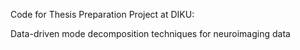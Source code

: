 Code for Thesis Preparation Project at DIKU:

Data-driven mode decomposition techniques for neuroimaging data
